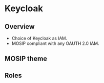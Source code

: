 # Keycloak

## Overview
* Choice of Keycloak as IAM. 
* MOSIP compliant with any OAUTH 2.0 IAM. 

## MOSIP theme

## Roles

